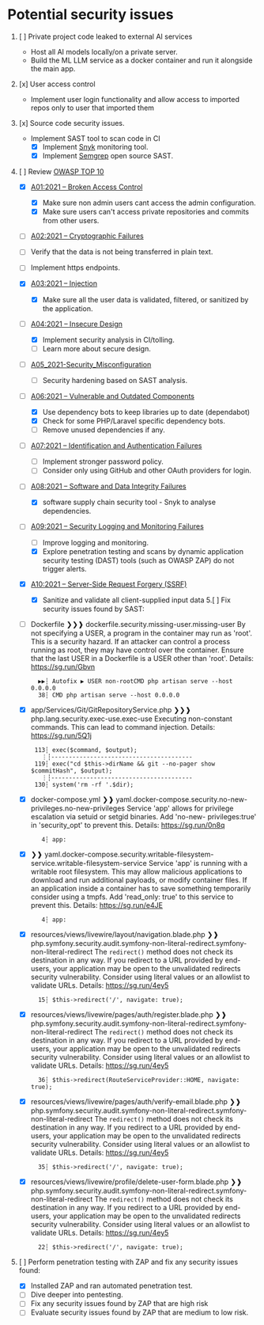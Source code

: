 # Potential security issues
1. [ ] Private project code leaked to external AI services
   - Host all AI models locally/on a private server.
   - Build the ML LLM service as a docker container and run it alongside the main app.
2. [x] User access control
   - Implement user login functionality and allow access to imported repos only to user that imported them
   
3. [x] Source code security issues.
   - Implement SAST tool to scan code in CI
     - [x] Implement [Snyk](https://snyk.io) monitoring tool.
     - [x] Implement [Semgrep](https://github.com/semgrep/semgrep) open source SAST.
4. [ ] Review [OWASP TOP 10](https://owasp.org/www-project-top-ten/)
    - [x] [A01:2021 – Broken Access Control](https://owasp.org/Top10/A01_2021-Broken_Access_Control/)
        - [x] Make sure non admin users cant access the admin configuration. 
        - [x] Make sure users can't access private repositories and commits from other users.
    - [ ]  [A02:2021 – Cryptographic Failures](https://owasp.org/Top10/A02_2021-Cryptographic_Failures/)
      - [ ] Verify that the data is not being transferred in plain text.
      - [ ] Implement https endpoints.
   - [x] [A03:2021 – Injection](https://owasp.org/Top10/A03_2021-Injection/)
     - [x] Make sure all the user data is validated, filtered, or sanitized by the application. 
   - [ ] [A04:2021 – Insecure Design](https://owasp.org/Top10/A04_2021-Insecure_Design/)
     - [x] Implement security analysis in CI/tolling.
     - [ ] Learn more about secure design.
   - [ ] [A05_2021-Security_Misconfiguration](https://owasp.org/Top10/A05_2021-Security_Misconfiguration/)
     - [ ] Security hardening based on SAST analysis.
   - [ ] [A06:2021 – Vulnerable and Outdated Components](https://owasp.org/Top10/A06_2021-Vulnerable_and_Outdated_Components/)
     - [x] Use dependency bots to keep libraries up to date (dependabot)
     - [x] Check for some PHP/Laravel specific dependency bots.
     - [ ] Remove unused dependencies if any.
   - [ ] [A07:2021 – Identification and Authentication Failures](https://owasp.org/Top10/A07_2021-Identification_and_Authentication_Failures/)
     - [ ] Implement stronger password policy.
     - [ ] Consider only using GitHub and other OAuth providers for login.
   - [ ] [A08:2021 – Software and Data Integrity Failures](https://owasp.org/Top10/A08_2021-Software_and_Data_Integrity_Failures/)
     - [x] software supply chain security tool - Snyk to analyse dependencies.
   - [ ] [A09:2021 – Security Logging and Monitoring Failures](https://owasp.org/Top10/A09_2021-Security_Logging_and_Monitoring_Failures/)
     - [ ] Improve logging and monitoring.
     - [x] Explore penetration testing and scans by dynamic application security testing (DAST) tools (such as OWASP ZAP) do not trigger alerts.
   - [x] [A10:2021 – Server-Side Request Forgery (SSRF)](https://owasp.org/Top10/A10_2021-Server-Side_Request_Forgery/)
     - [x] Sanitize and validate all client-supplied input data
5.[ ] Fix security issues found by SAST:
   - [ ] Dockerfile
   ❯❯❱ dockerfile.security.missing-user.missing-user
   By not specifying a USER, a program in the container may run as 'root'. This is a security hazard.
   If an attacker can control a process running as root, they may have control over the container.
   Ensure that the last USER in a Dockerfile is a USER other than 'root'.
   Details: https://sg.run/Gbvn

           ▶▶┆ Autofix ▶ USER non-rootCMD php artisan serve --host 0.0.0.0
           38┆ CMD php artisan serve --host 0.0.0.0

   - [x] app/Services/Git/GitRepositoryService.php
   ❯❯❱ php.lang.security.exec-use.exec-use
   Executing non-constant commands. This can lead to command injection.
   Details: https://sg.run/5Q1j

          113┆ exec($command, $output);
            ⋮┆----------------------------------------
          119┆ exec("cd $this->dirName && git --no-pager show $commitHash", $output);
            ⋮┆----------------------------------------
          130┆ system('rm -rf '.$dir);

   - [x] docker-compose.yml
   ❯❱ yaml.docker-compose.security.no-new-privileges.no-new-privileges
   Service 'app' allows for privilege escalation via setuid or setgid binaries. Add 'no-new-
   privileges:true' in 'security_opt' to prevent this.
   Details: https://sg.run/0n8q

            4┆ app:

   - [x] ❯❱ yaml.docker-compose.security.writable-filesystem-service.writable-filesystem-service
   Service 'app' is running with a writable root filesystem. This may allow malicious applications to
   download and run additional payloads, or modify container files. If an application inside a
   container has to save something temporarily consider using a tmpfs. Add 'read_only: true' to this
   service to prevent this.
   Details: https://sg.run/e4JE

            4┆ app:

   - [x] resources/views/livewire/layout/navigation.blade.php
   ❯❱ php.symfony.security.audit.symfony-non-literal-redirect.symfony-non-literal-redirect
   The `redirect()` method does not check its destination in any way. If you redirect to a URL provided
   by end-users, your application may be open to the unvalidated redirects security vulnerability.
   Consider using literal values or an allowlist to validate URLs.
   Details: https://sg.run/4ey5

           15┆ $this->redirect('/', navigate: true);

   - [x] resources/views/livewire/pages/auth/register.blade.php
   ❯❱ php.symfony.security.audit.symfony-non-literal-redirect.symfony-non-literal-redirect
   The `redirect()` method does not check its destination in any way. If you redirect to a URL provided
   by end-users, your application may be open to the unvalidated redirects security vulnerability.
   Consider using literal values or an allowlist to validate URLs.
   Details: https://sg.run/4ey5

           36┆ $this->redirect(RouteServiceProvider::HOME, navigate: true);

   - [x] resources/views/livewire/pages/auth/verify-email.blade.php
   ❯❱ php.symfony.security.audit.symfony-non-literal-redirect.symfony-non-literal-redirect
   The `redirect()` method does not check its destination in any way. If you redirect to a URL provided
   by end-users, your application may be open to the unvalidated redirects security vulnerability.
   Consider using literal values or an allowlist to validate URLs.
   Details: https://sg.run/4ey5

           35┆ $this->redirect('/', navigate: true);

   - [x] resources/views/livewire/profile/delete-user-form.blade.php
   ❯❱ php.symfony.security.audit.symfony-non-literal-redirect.symfony-non-literal-redirect
   The `redirect()` method does not check its destination in any way. If you redirect to a URL provided
   by end-users, your application may be open to the unvalidated redirects security vulnerability.
   Consider using literal values or an allowlist to validate URLs.
   Details: https://sg.run/4ey5

           22┆ $this->redirect('/', navigate: true);
6. [ ] Perform penetration testing with ZAP and fix any security issues found:
   - [x] Installed ZAP and ran automated penetration test.
   - [ ] Dive deeper into pentesting.
   - [ ] Fix any security issues found by ZAP that are high risk
   - [ ] Evaluate security issues found by ZAP that are medium to low risk.